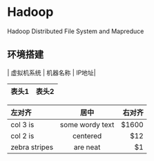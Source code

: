# Hadoop
Hadoop Distributed File System and Mapreduce
## 环境搭建
| 虚拟机系统 | 机器名称 | IP地址|

|表头1  | 表头2|
--------- | --------|

| 左对齐 | 居中  | 右对齐 |
| :------------ |:---------------:| -----:|
| col 3 is      | some wordy text | $1600 |
| col 2 is      | centered        |   $12 |
| zebra stripes | are neat        |    $1 |
